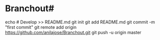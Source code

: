 # Branchout#

echo # Develop >> README.md
git init
git add README.md
git commit -m "first commit"
git remote add origin https://github.com/anilajose/Branchout.git
git push -u origin master
